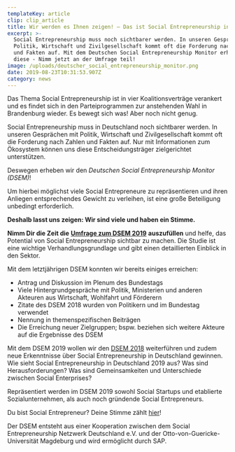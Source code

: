 ```yaml
---
templateKey: article
clip: clip_article
title: Wir werden es Ihnen zeigen! – Das ist Social Entrepreneurship in Deutschland
excerpt: >-
  Social Entrepreneurship muss noch sichtbarer werden. In unseren Gesprächen mit
  Politik, Wirtschaft und Zivilgesellschaft kommt oft die Forderung nach Zahlen
  und Fakten auf. Mit dem Deutschen Social Entrepreneurship Monitor erheben wir
  diese - Nimm jetzt an der Umfrage teil!
image: /uploads/deutscher_social_entrepreneurship_monitor.png
date: 2019-08-23T10:31:53.907Z
category: news
---
```

Das Thema Social Entrepreneurship ist in vier Koalitionsverträge verankert und es findet sich in den Parteiprogrammen zur anstehenden Wahl in Brandenburg wieder. Es bewegt sich was! Aber noch nicht genug. 

Social Entrepreneurship muss in Deutschland noch sichtbarer werden. In unseren Gesprächen mit Politik, Wirtschaft und Zivilgesellschaft kommt oft die Forderung nach Zahlen und Fakten auf. Nur mit Informationen zum Ökosystem können uns diese Entscheidungsträger zielgerichtet unterstützen.

Deswegen erheben wir den _Deutschen Social Entrepreneurship Monitor (DSEM)_!

Um hierbei möglichst viele Social Entrepreneure zu repräsentieren und ihren Anliegen entsprechendes Gewicht zu verleihen, ist eine große Beteiligung unbedingt erforderlich.

**Deshalb lasst uns zeigen: Wir sind viele und haben ein Stimme.**

**Nimm Dir die Zeit die** [**Umfrage zum DSEM 2019**](http://bit.ly/DSEM19) **auszufüllen** und helfe, das Potential von Social Entrepreneurship sichtbar zu machen. Die Studie ist eine wichtige Verhandlungsgrundlage und gibt einen detaillierten Einblick in den Sektor. 

Mit dem letztjährigen DSEM konnten wir bereits einiges erreichen:

* Antrag und Diskussion im Plenum des Bundestags
* Viele Hintergrundgespräche mit Politik, Ministerien und anderen Akteuren aus Wirtschaft, Wohlfahrt und Förderern
* Zitate des DSEM 2018 wurden von Politikern und im Bundestag verwendet
* Nennung in themenspezifischen Beiträgen
* Die Erreichung neuer Zielgruppen; bspw. beziehen sich weitere Akteure auf die Ergebnisse des DSEM

Mit dem DSEM 2019 wollen wir den [DSEM 2018](https://www.send-ev.de/2018-12-12_erster-deutscher-social-entrepreneurship-monitor-veröffentlicht) weiterführen und zudem neue Erkenntnisse über Social Entrepreneurship in Deutschland gewinnen. Wie sieht Social Entrepreneurship in Deutschland 2019 aus? Was sind Herausforderungen? Was sind Gemeinsamkeiten und Unterschiede zwischen Social Enterprises?

Repräsentiert werden im DSEM 2019 sowohl Social Startups und etablierte Sozialunternehmen, als auch noch gründende Social Entrepreneurs.

Du bist Social Entrepreneur? Deine Stimme zählt [hier](http://bit.ly/DSEM19)!

Der DSEM entsteht aus einer Kooperation zwischen dem Social Entrepreneurship Netzwerk Deutschland e.V. und der Otto-von-Guericke-Universität Magdeburg und wird ermöglicht durch SAP.

